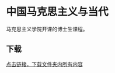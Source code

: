 # 中国马克思主义与当代

马克思主义学院开课的博士生课程。

## 下载

[点击链接，下载文件夹内所有内容](https://xovee.github.io/gitzip/?https://github.com/Xovee/uestc-course/tree/main/课程目录/中国马克思主义与当代)
